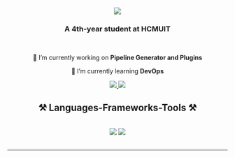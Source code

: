 <h1 align="center">
    <img src="https://readme-typing-svg.herokuapp.com/?font=Righteous&size=35&center=true&vCenter=true&width=500&height=70&duration=4000&lines=Hi+There!+👋;+I'm+Tri+Tuong+Hoang!;" />
</h1>
  
<h3 align="center">A 4th-year student at HCMUIT</h3>

<br/>

<div align="center">
 
 🔭 I’m currently working on **Pipeline Generator and Plugins**
 
 🌱 I’m currently learning **DevOps**

 </div>
 
<div align="center"> 
  <a href="mailto:trituongdesu@gmail.com">
    <img src="https://img.shields.io/badge/Gmail-333333?style=for-the-badge&logo=gmail&logoColor=red" />
  </a>
  <a href="www.linkedin.com/in/trituong" target="_blank">
    <img src="https://img.shields.io/badge/LinkedIn-0077B5?style=for-the-badge&logo=linkedin&logoColor=white" target="_blank" />
  </a>
</div>

<h2 align="center">⚒️ Languages-Frameworks-Tools ⚒️</h2>
<br/>
<div align="center">
    <img src="https://skillicons.dev/icons?i=docker,kubernetes,aws,linux,ubuntu,github,githubactions,git,terraform" />
    <img src="https://skillicons.dev/icons?i=vscode,notion,python,javascript,c,cpp,java,androidstudio,html,css" /><br>
</div>

<br/>
<hr/>

